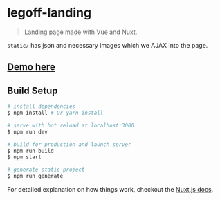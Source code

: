 # legoff-landing

> Landing page made with Vue and Nuxt.

`static/` has json and necessary images which we AJAX into the page.

## [Demo here](https://yliaho.github.io/legoff-landing/)

## Build Setup

``` bash
# install dependencies
$ npm install # Or yarn install

# serve with hot reload at localhost:3000
$ npm run dev

# build for production and launch server
$ npm run build
$ npm start

# generate static project
$ npm run generate
```

For detailed explanation on how things work, checkout the [Nuxt.js docs](https://github.com/nuxt/nuxt.js).
